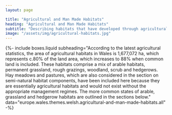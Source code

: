 ```yaml
---
layout: page

title: "Agricultural and Man Made Habitats"
heading: "Agricultural and Man Made Habitats"
subtitle: "Describing habitats that have developed through agricultural use and practices."
image: "/assets/img/agricultural-habitats.jpg"
---
```


{%-
include boxes.liquid
subheading="According to the latest agricultural statistics, the area of agricultural habitats in Wales is 1,677,072 ha, which represents c.80% of the land area, which increases to 88% when common land is included. These habitats comprise a mix of arable habitats, permanent grassland, rough grazings, woodland, scrub and hedgerows. Hay meadows and pastures, which are also considered in the section on semi-natural habitat components, have been included here because they are essentially agricultural habitats and would not exist without the appropriate management regimes. The more common states of arable, grassland and hedgerow habitats are outlined in the sections below."
data="europe.wales.themes.welsh.agricultural-and-man-made-habitats.all"
-%}
